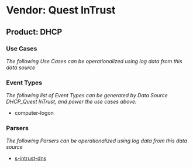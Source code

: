 Vendor: Quest InTrust
=====================
Product: DHCP
-------------

### Use Cases

_The following Use Cases can be operationalized using log data from this data source_



### Event Types

_The following list of Event Types can be generated by Data Source DHCP_Quest InTrust, and power the use cases above:_

- computer-logon


### Parsers

_The following Parsers can be operationalized using log data from this data source_

* [s-intrust-dns](parserContent_s-intrust-dns.md)
